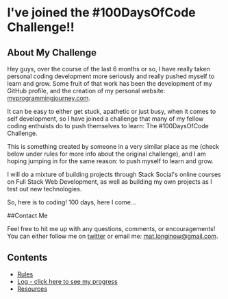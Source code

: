 # I've joined the #100DaysOfCode Challenge!!

## About My Challenge

Hey guys, over the course of the last 6 months or so, I have really taken personal coding development more seriously and really pushed myself to learn and grow. Some fruit of that work has been the development of my GitHub profile, and the creation of my personal website: [myprogrammingjourney.com](http://www.myprogrammingjourney.com).

It can be easy to either get stuck, apathetic or just busy, when it comes to self development, so I have joined a challenge that many of my fellow coding enthuists do to push themselves to learn: The #100DaysOfCode Challenge.

This is something created by someone in a very similar place as me (check below under rules for more info about the original challenge), and I am hoping jumping in for the same reason: to push myself to learn and grow.

I will do a mixture of building projects through Stack Social's online courses on Full Stack Web Development, as well as building my own projects as I test out new technologies.

So, here is to coding! 100 days, here I come...

##Contact Me

Feel free to hit me up with any questions, comments, or encouragements! You can either follow me on [twitter](http://twitter.com/sincerelymat) or email me: mat.longinow@gmail.com.

## Contents
* [Rules](rules.md)
* [Log - click here to see my progress](log.md)
* [Resources](resources.md)
